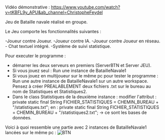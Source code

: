 Vidéo démonstrative :  https://www.youtube.com/watch?v=tKBFL9y_APU&ab_channel=ChristopheFeydel


Jeu de Bataille navale réalisé en groupe.

Le Jeu comporte les fonctionnalités suivantes : 

-Joueur contre Joueur.
-Joueur contre IA.
-Joueur contre Joueur en réseau. 
     - Chat textuel intégré.
-Système de suivi statistique.


Pour executer le programme :
- démarrer les deux serveurs en premiers (ServerBTN et Server JEU).
- Si vous jouez seul : Run une instance de BatailleNavale1
- Si vous jouez en multijoueur sur le même pc pour tester le programme : Run une autre instance de BatailleNavale1 sur un autre workspace. Pensez à créer PREALABLEMENT deux fichiers .txt sur le bureau au nom de Statistiques et Statistiques2.
- Dans le class Statistiques de la deuxième instance :
 modifier l'attribut : private static final String FICHIER_STATISTIQUES = CHEMIN_BUREAU + "/statistiques.txt";
 en : private static final String FICHIER_STATISTIQUES = CHEMIN_BUREAU + "/statistiques2.txt";
      → ce sont les bases de données.

Voici à quoi ressemble une partie avec 2 instances de BatailleNavale1 lancées sur le même pc : 
![BTN](https://github.com/Jisse7/BatailleNavale.github/assets/105201176/c300481b-6995-4c82-85b8-60788d8b0b20)

